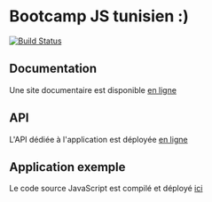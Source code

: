 # Bootcamp JS tunisien :)

[![Build Status](https://travis-ci.org/InseeFrLab/BootcampJS-JS.svg?branch=master)](https://travis-ci.org/InseeFrLab/BootcampJS-JS)

## Documentation

Une site documentaire est disponible [en ligne](https://inseefrlab.github.io/BootcampJS-JS)

## API

L'API dédiée à l'application est déployée [en ligne](https://demo.levitt.fr)

## Application exemple

Le code source JavaScript est compilé et déployé [ici](TODO)
